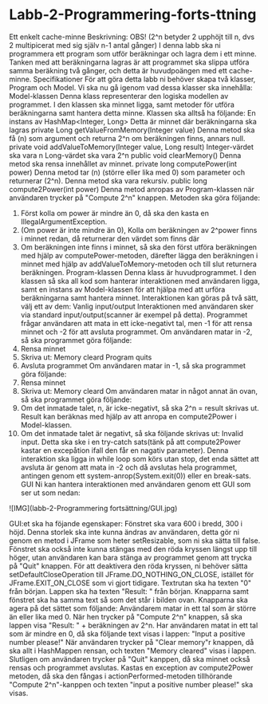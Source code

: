 # Labb-2-Programmering-forts-ttning
Ett enkelt cache-minne
Beskrivning:
OBS! (2^n betyder 2 upphöjt till n, dvs 2 multipicerat med sig själv n-1 antal gånger)
I denna labb ska ni programmera ett program som utför beräkningar och lagra dem i ett
minne. Tanken med att beräkningarna lagras är att programmet ska slippa
utföra samma beräkning två gånger, och detta är huvudpoängen med ett cache-minne.
Specifikationer
För att göra detta labb ni behöver skapa två klasser, Program och Model. Vi ska nu gå igenom
vad dessa klasser ska innehålla:
Model-klassen
Denna klass representerar den logiska modellen av programmet. I den klassen ska minnet
ligga, samt metoder för utföra beräkningarna samt hantera detta minne.
Klassen ska alltså ha följande:
En instans av HashMap<Integer, Long>
Detta är minnet där beräkningarna ska lagras
private Long getValueFromMemory(Integer value)
Denna metod ska få (n) som argument och returna 2^n om beräkningen finns, annars null.
private void addValueToMemory(Integer value, Long result)
Integer-värdet ska vara n
Long-värdet ska vara 2^n
public void clearMemory()
Denna metod ska rensa innehållet av minnet.
private long computePower(int power)
Denna metod tar (n) (större eller lika med 0) som parameter och returnerar (2^n). Denna
metod ska vara rekursiv.
public long compute2Power(int power)
Denna metod anropas av Program-klassen när användaren trycker på "Compute 2^n"
knappen. Metoden ska göra följande:
1) Först kolla om power är mindre än 0, då ska den kasta en IllegalArgumentException.
2) (Om power är inte mindre än 0), Kolla om beräkningen av 2^power finns i minnet redan,
då returnerar den värdet som finns där
3) Om beräkningen inte finns i minnet, så ska den först utföra beräkningen med hjälp av
computePower-metoden, därefter lägga den beräkningen i minnet med hjälp
av addValueToMemory-metoden och till slut returnera beräkningen.
Program-klassen
Denna klass är huvudprogrammet. I den klassen så ska all kod som hanterar interaktionen
med användaren ligga, samt en instans av Model-klassen för att hjälpa med att urföra
beräkningarna samt hantera minnet. Interaktionen kan göras på två sätt, välj ett av dem:
Vanlig input/output
Interaktionen med användaren sker via standard input/output(scanner är exempel på detta).
Programmet frågar användaren att mata in ett icke-negativt tal, men -1 för att rensa minnet
och -2 för att avsluta programmet.
Om användaren matar in -2, så ska programmet göra följande:
1) Rensa minnet
2) Skriva ut:
Memory cleard
Program quits
3) Avsluta programmet
Om användaren matar in -1, så ska programmet göra följande:
1) Rensa minnet
2) Skriva ut:
Memory cleard
Om användaren matar in något annat än ovan, så ska programmet göra följande:
1) Om det inmatade talet, n, är icke-negativt, så ska 2^n = result skrivas ut. Result kan
beräknas med hjälp av att anropa en compute2Power i Model-klassen.
2) Om det inmatade talet är negativt, så ska följande skrivas ut:
Invalid input. Detta ska ske i en try-catch sats(tänk på att compute2Power kastar en
excepåtion ifall den får en nagativ parameter).
Denna interaktion ska ligga in while loop som körs utan stop, det enda sättet att avsluta är
genom att mata in -2 och då avslutas hela programmet, antingen genom ett
system-anrop(System.exit(0)) eller en break-sats.
GUI
Ni kan hantera interaktionen med användaren genom ett GUI som ser ut som nedan:

![IMG](labb-2-Programmering fortsättning/GUI.jpg)


GUI:et ska ha föjande egenskaper:
Fönstret ska vara 600 i bredd, 300 i höjd. Denna storlek ska inte kunna ändras av användaren,
detta gör ni genom en metod i JFrame som heter setResizable, som ni ska sätta till false.
Fönstret ska också inte kunna stängas med den röda kryssen längst upp till höger, utan
användaren kan bara stänga av programmet genom att trycka på "Quit" knappen.
För att deaktivera den röda kryssen, ni behöver sätta setDefaultCloseOperation till
JFrame.DO_NOTHING_ON_CLOSE, istället för JFrame.EXIT_ON_CLOSE som vi gjort
tidigare.
Textrutan ska ha texten "0" från början. Lappen ska ha texten "Result: " från början.
Knapparna samt fönstret ska ha samma text så som det står i bilden ovan.
Knapparna ska agera på det sättet som följande:
Användarem matar in ett tal som är större än eller lika med 0. När hen trycker på "Compute
2^n" knappen, så ska lappen visa "Result: " + beräkningen av 2^n. Har användaren matat in
ett tal som är mindre en 0, då ska följande text visas i lappen: "Input a positive number
please!"
När användaren trycker på "Clear memory"r knappen, då ska allt i HashMappen rensan, och
texten "Memory cleared" visas i lappen. Slutligen om användaren
trycker på "Quit" kanppen, då ska minnet också rensas och programmet avslutas.
Kastas en exception av compute2Power metoden, då ska den fångas i
actionPerformed-metoden tillhörande "Compute 2^n"-kanppen och texten "input a positive
number please!" ska visas.